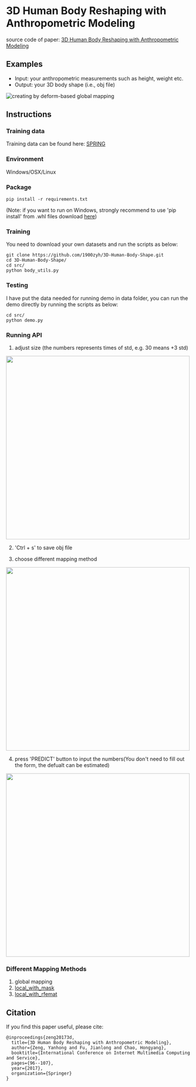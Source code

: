 # 3D Human Body Reshaping with Anthropometric Modeling  
source code of paper: [3D Human Body Reshaping with Anthropometric Modeling](https://link.springer.com/chapter/10.1007/978-981-10-8530-7_10) 

## Examples  
- Input: your anthropometric measurements such as height, weight etc. 
- Output: your 3D body shape (i.e., obj file)

![creating by deform-based global mapping](https://raw.githubusercontent.com/1900zyh/3D-Human-Body-Shape/master/pics/dg-h.png)


## Instructions  

### Training data
Training data can be found here: [SPRING](https://graphics.soe.ucsc.edu/data/BodyModels/index.html)
### Environment  
Windows/OSX/Linux

### Package  
```
pip install -r requirements.txt
```

(Note: if you want to run on Windows, strongly recommend to use 'pip install' from .whl files download [here](https://www.lfd.uci.edu/~gohlke/pythonlibs/#pyqt4))


### Training
You need to download your own datasets and run the scripts as below:
```
git clone https://github.com/1900zyh/3D-Human-Body-Shape.git
cd 3D-Human-Body-Shape/
cd src/ 
python body_utils.py
```

### Testing
I have put the data needed for running demo in data folder, you can run the demo directly by running the scripts as below:
```
cd src/
python demo.py
```

### Running API
1. adjust size (the numbers represents times of std, e.g. 30 means +3 std)
<!-- ![creating by deform-based global mapping](https://raw.githubusercontent.com/1900zyh/3D-Human-Body-Shape/master/pics/fig1.png) -->
<img src="https://raw.githubusercontent.com/1900zyh/3D-Human-Body-Shape/master/pics/fig1.png" width="500" hegiht="313" align=center />

2. 'Ctrl + s' to save obj file

3. choose different mapping method
<!-- ![creating by deform-based global mapping](https://raw.githubusercontent.com/1900zyh/3D-Human-Body-Shape/master/pics/fig2.png) -->
<img src="https://raw.githubusercontent.com/1900zyh/3D-Human-Body-Shape/master/pics/fig2.png" width="500" hegiht="313" align=center />

4. press 'PREDICT' button to input the numbers(You don't need to fill out the form, the defualt can be estimated)
<!-- ![creating by deform-based global mapping](https://raw.githubusercontent.com/1900zyh/3D-Human-Body-Shape/master/pics/fig3.png){:height="50%" width="50%"} -->
<img src="https://raw.githubusercontent.com/1900zyh/3D-Human-Body-Shape/master/pics/fig3.png" width="500" hegiht="313" align=center />

### Different Mapping Methods
1. global mapping
2. [local_with_mask](https://dl.acm.org/citation.cfm?id=2758217)
3. [local_with_rfemat](https://link.springer.com/chapter/10.1007/978-981-10-8530-7_10)


## Citation  
If you find this paper useful, please cite:

```
@inproceedings{zeng20173d,
  title={3D Human Body Reshaping with Anthropometric Modeling},
  author={Zeng, Yanhong and Fu, Jianlong and Chao, Hongyang},
  booktitle={International Conference on Internet Multimedia Computing and Service},
  pages={96--107},
  year={2017},
  organization={Springer}
}
```
